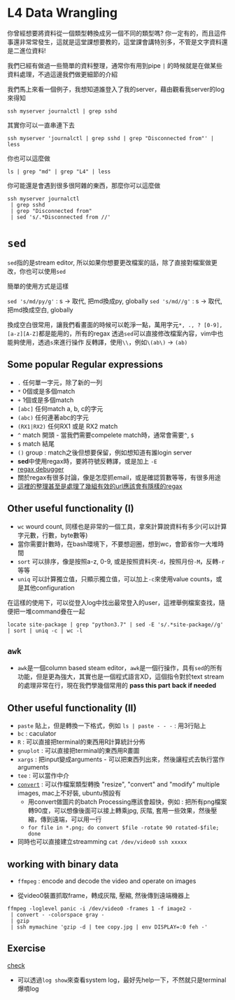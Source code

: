 # L4 Data Wrangling
你曾經想要將資料從一個類型轉換成另一個不同的類型嗎? 你一定有的，而且這件事還非常常發生，這就是這堂課想要教的，這堂課會講特別多，不管是文字資料還是二進位資料!

我們已經有做過一些簡單的資料整理，通常你有用到pipe `|` 的時候就是在做某些資料處理，不過這邊我們做更細節的介紹

我們馬上來看一個例子，我想知道誰登入了我的server，藉由觀看我server的log來得知

```
ssh myserver journalctl | grep sshd
```
其實你可以一直串連下去
```
ssh myserver 'journalctl | grep sshd | grep "Disconnected from"' | less
```

你也可以這麼做
```
ls | grep "md" | grep "L4" | less
```

你可能還是會遇到很多很阿雜的東西，那麼你可以這麼做
```
ssh myserver journalctl
 | grep sshd
 | grep "Disconnected from"
 | sed 's/.*Disconnected from //'
```

# `sed`

`sed`指的是stream editor, 所以如果你想要更改檔案的話，除了直接對檔案做更改，你也可以使用`sed`

簡單的使用方式是這樣

`sed 's/md/py/g'` : s -> 取代, 把md換成py, globally
`sed 's/md//g'`  : s -> 取代, 把md換成空白, globally

換成空白很常用，讓我們看畫面的時候可以乾淨一點，萬用字元`*, ., ? [0-9], [a-z][A-Z]`都是能用的，所有的regax
透過`sed`可以直接修改檔案內容，vim中也能夠使用，透過`s`來進行操作
反轉譯，使用`\\`，例如`\(ab\)` -> `(ab)`

## Some popular Regular expressions
* `.` 任何單一字元，除了新的一列
* `*` 0個或是多個match
* `+` 1個或是多個match
* `[abc]` 任何match a, b, c的字元
* `(abc)` 任何連著abc的字元
* `(RX1|RX2)` 任何RX1 或是 RX2 match
* `^` match 開頭 - 當我們需要compelete match時，通常會需要`^`, `$`
* `$` match 結尾
* `()` group : match之後但想要保留，例如想知道有誰login server
* **sed**中使用regax時，要將符號反轉譯，或是加上 `-E`
* [regax debugger](https://regex101.com/r/qqbZqh/2)
* 關於regax有很多討論，像是怎麼抓email，或是確認質數等等，有很多用途
* [這裡的整理甚至是處理了幾組有效的url應該會有隱樣的regax](https://mathiasbynens.be/demo/url-regex)

## Other useful functionality (I)

* `wc` wourd count, 同樣也是非常的一個工具，拿來計算說資料有多少(可以計算字元數，行數，byte數等)
* 當你需要計數時，在bash環境下，不要想迴圈，想到wc，會節省你一大堆時間
* `sort` 可以排序，像是按照a-z, 0-9, 或是按照資料夾`-d`，按照月份`-M`，反轉`-r`等等
* `uniq` 可以計算獨立值，只顯示獨立值，可以加上`-c`來使用value counts，或是其他configuration

在這樣的使用下，可以從登入log中找出最常登入的user，這裡舉例檔案查找，隨便把一堆command疊在一起

```
locate site-package | grep "python3.7" | sed -E 's/.*site-package//g' | sort | uniq -c | wc -l
```

## `awk`
* `awk`是一個column based steam editor，`awk`是一個行操作，具有`sed`的所有功能，但是更為強大，其實也是一個程式語言XD，這個指令對於text stream的處理非常在行，現在我們學幾個常用的
**pass this part**
**back if needed**

## Other useful functionality (II)
* `paste` 貼上，但是轉換一下格式，例如 `ls | paste - - -` : 用3行貼上
* `bc` : caculator
* `R` : 可以直接把terminal的東西用R計算統計分佈
* `gnuplot` : 可以直接把terminal的東西用R畫圖
* `xargs` : 把input變成arguments - 可以把東西列出來，然後讓程式去執行當作arguments
* `tee` : 可以當作中介
* [`convert`](https://www.howtogeek.com/109369/how-to-quickly-resize-convert-modify-images-from-the-linux-terminal/) : 可以作檔案類型轉換 "resize", "convert" and "modify" multiple images, mac上不好裝, ubuntu預設有
  * 用convert做圖片的batch Processing應該會超快，例如 : 把所有png檔案轉90度，可以想像後面可以接上轉乘jpg, 灰階, 套用一些效果，然後壓縮，傳到遠端，可以用一行
  * `for file in *.png; do convert $file -rotate 90 rotated-$file; done`
* 同時也可以直接建立streamming `cat /dev/video0 ssh xxxxx`

## working with binary data
* `ffmpeg` : encode and decode the video and operate on images

* 從video0裝置抓取frame，轉成灰階, 壓縮, 然後傳到遠端機器上
```
ffmpeg -loglevel panic -i /dev/video0 -frames 1 -f image2 -
 | convert - -colorspace gray -
 | gzip
 | ssh mymachine 'gzip -d | tee copy.jpg | env DISPLAY=:0 feh -'
```

## Exercise 

[check](https://missing.csail.mit.edu/2020/data-wrangling/)
* 可以透過`log show`來查看system log，最好先help一下，不然就只是terminal爆噴log